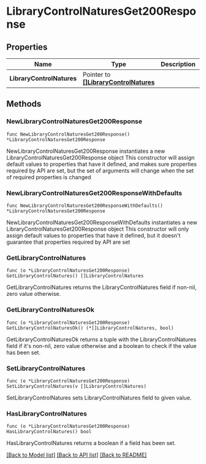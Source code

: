 # LibraryControlNaturesGet200Response

## Properties

Name | Type | Description | Notes
------------ | ------------- | ------------- | -------------
**LibraryControlNatures** | Pointer to [**[]LibraryControlNatures**](LibraryControlNatures.md) |  | [optional] 

## Methods

### NewLibraryControlNaturesGet200Response

`func NewLibraryControlNaturesGet200Response() *LibraryControlNaturesGet200Response`

NewLibraryControlNaturesGet200Response instantiates a new LibraryControlNaturesGet200Response object
This constructor will assign default values to properties that have it defined,
and makes sure properties required by API are set, but the set of arguments
will change when the set of required properties is changed

### NewLibraryControlNaturesGet200ResponseWithDefaults

`func NewLibraryControlNaturesGet200ResponseWithDefaults() *LibraryControlNaturesGet200Response`

NewLibraryControlNaturesGet200ResponseWithDefaults instantiates a new LibraryControlNaturesGet200Response object
This constructor will only assign default values to properties that have it defined,
but it doesn't guarantee that properties required by API are set

### GetLibraryControlNatures

`func (o *LibraryControlNaturesGet200Response) GetLibraryControlNatures() []LibraryControlNatures`

GetLibraryControlNatures returns the LibraryControlNatures field if non-nil, zero value otherwise.

### GetLibraryControlNaturesOk

`func (o *LibraryControlNaturesGet200Response) GetLibraryControlNaturesOk() (*[]LibraryControlNatures, bool)`

GetLibraryControlNaturesOk returns a tuple with the LibraryControlNatures field if it's non-nil, zero value otherwise
and a boolean to check if the value has been set.

### SetLibraryControlNatures

`func (o *LibraryControlNaturesGet200Response) SetLibraryControlNatures(v []LibraryControlNatures)`

SetLibraryControlNatures sets LibraryControlNatures field to given value.

### HasLibraryControlNatures

`func (o *LibraryControlNaturesGet200Response) HasLibraryControlNatures() bool`

HasLibraryControlNatures returns a boolean if a field has been set.


[[Back to Model list]](../README.md#documentation-for-models) [[Back to API list]](../README.md#documentation-for-api-endpoints) [[Back to README]](../README.md)


